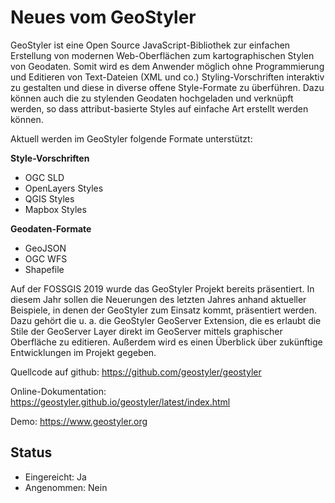 # Neues vom GeoStyler

GeoStyler ist eine Open Source JavaScript-Bibliothek zur einfachen Erstellung von modernen
Web-Oberflächen zum kartographischen Stylen von Geodaten. Somit wird es dem Anwender
möglich ohne Programmierung und Editieren von Text-Dateien (XML und co.) Styling-Vorschriften
interaktiv zu gestalten und diese in diverse offene Style-Formate zu überführen.
Dazu können auch die zu stylenden Geodaten hochgeladen und verknüpft werden, so dass attribut-basierte Styles auf einfache Art erstellt werden können.

Aktuell werden im GeoStyler folgende Formate unterstützt:

**Style-Vorschriften**

  - OGC SLD
  - OpenLayers Styles
  - QGIS Styles
  - Mapbox Styles

**Geodaten-Formate**

  - GeoJSON
  - OGC WFS
  - Shapefile

Auf der FOSSGIS 2019 wurde das GeoStyler Projekt bereits präsentiert. In diesem Jahr sollen die Neuerungen des letzten Jahres anhand aktueller Beispiele, in denen der GeoStyler zum Einsatz kommt, präsentiert werden. Dazu gehört die u. a. die GeoStyler GeoServer Extension, die es erlaubt die Stile der GeoServer Layer direkt im GeoServer mittels graphischer Oberfläche zu editieren. Außerdem wird es einen Überblick über zukünftige Entwicklungen im Projekt gegeben.

Quellcode auf github: https://github.com/geostyler/geostyler

Online-Dokumentation: https://geostyler.github.io/geostyler/latest/index.html

Demo: https://www.geostyler.org

## Status
  - Eingereicht: Ja
  - Angenommen: Nein
